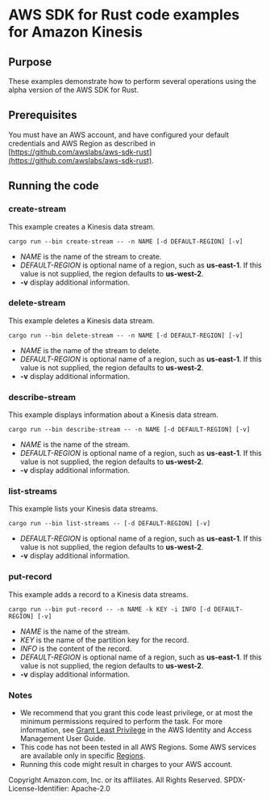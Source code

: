 # AWS SDK for Rust code examples for Amazon Kinesis

## Purpose

These examples demonstrate how to perform several operations using the alpha version of the AWS SDK for Rust.

## Prerequisites

You must have an AWS account, and have configured your default credentials and AWS Region as described in [https://github.com/awslabs/aws-sdk-rust](https://github.com/awslabs/aws-sdk-rust).

## Running the code

### create-stream

This example creates a Kinesis data stream.

`cargo run --bin create-stream -- -n NAME [-d DEFAULT-REGION] [-v]`

- _NAME_ is the name of the stream to create.
- _DEFAULT-REGION_ is optional name of a region, such as __us-east-1__.
  If this value is not supplied, the region defaults to __us-west-2__.
- __-v__ display additional information.  

### delete-stream

This example deletes a Kinesis data stream.

`cargo run --bin delete-stream -- -n NAME [-d DEFAULT-REGION] [-v]`

- _NAME_ is the name of the stream to delete.
- _DEFAULT-REGION_ is optional name of a region, such as __us-east-1__.
  If this value is not supplied, the region defaults to __us-west-2__.
- __-v__ display additional information.  

### describe-stream

This example displays information about a Kinesis data stream.

`cargo run --bin describe-stream -- -n NAME [-d DEFAULT-REGION] [-v]`

- _NAME_ is the name of the stream.
- _DEFAULT-REGION_ is optional name of a region, such as __us-east-1__.
  If this value is not supplied, the region defaults to __us-west-2__.
- __-v__ display additional information.  

### list-streams

This example lists your Kinesis data streams.

`cargo run --bin list-streams -- [-d DEFAULT-REGION] [-v]`

- _DEFAULT-REGION_ is optional name of a region, such as __us-east-1__.
  If this value is not supplied, the region defaults to __us-west-2__.
- __-v__ display additional information.  

### put-record

This example adds a record to a Kinesis data streams.

`cargo run --bin put-record -- -n NAME -k KEY -i INFO [-d DEFAULT-REGION] [-v]`

- _NAME_ is the name of the stream.
- _KEY_ is the name of the partition key for the record.
- _INFO_ is the content of the record.
- _DEFAULT-REGION_ is optional name of a region, such as __us-east-1__.
  If this value is not supplied, the region defaults to __us-west-2__.
- __-v__ display additional information.  

### Notes

- We recommend that you grant this code least privilege,
  or at most the minimum permissions required to perform the task.
  For more information, see
  [Grant Least Privilege](https://docs.aws.amazon.com/IAM/latest/UserGuide/best-practices.html#grant-least-privilege)
  in the AWS Identity and Access Management User Guide.
- This code has not been tested in all AWS Regions.
  Some AWS services are available only in specific
  [Regions](https://aws.amazon.com/about-aws/global-infrastructure/regional-product-services).
- Running this code might result in charges to your AWS account.

Copyright Amazon.com, Inc. or its affiliates. All Rights Reserved. SPDX-License-Identifier: Apache-2.0

